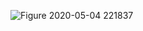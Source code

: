 ![Figure 2020-05-04 221837](https://user-images.githubusercontent.com/61268484/80991091-725b9d80-8dc2-11ea-9ee0-ce62e420b3b9.png)

